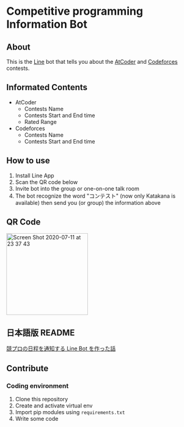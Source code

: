 # Competitive programming Information Bot

## About
This is the [Line](https://line.me/ja/) bot that tells you about the [AtCoder](https://atcoder.jp/?lang=ja) and [Codeforces](https://codeforces.com/) contests.

## Informated Contents
- AtCoder
  - Contests Name
  - Contests Start and End time
  - Rated Range
- Codeforces
  - Contests Name
  - Contests Start and End time

## How to use
1. Install Line App
2. Scan the QR code below
3. Invite bot into the group or one-on-one talk room
4. The bot recognize the word "コンテスト" (now only Katakana is available) then send you (or group) the information above

## QR Code
<img width="213" alt="Screen Shot 2020-07-11 at 23 37 43" src="https://user-images.githubusercontent.com/49578068/87226596-cf319080-c3cf-11ea-950a-d0d25f76c805.png">

## 日本語版 README
[競プロの日程を通知する Line Bot を作った話](https://granddaifuku.hatenablog.com/entry/2020/01/22/210601)  

## Contribute
### Coding environment
1. Clone this repository  
2. Create and activate virtual env  
3. Import pip modules using `requirements.txt`  
4. Write some code  

